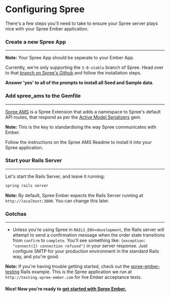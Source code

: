 # Configuring Spree

There's a few steps you'll need to take to ensure your Spree server plays nice 
with your Spree Ember application.

### Create a new Spree App
***

**Note:** Your Spree App should be seperate to your Ember App.

Currently, we're only supporting the `3-0-stable` branch of Spree.  Head over to 
that [branch on Spree's Github](https://github.com/spree/spree/tree/3-0-stable) 
and follow the installation steps.

**Answer 'yes' to all of the prompts to install all Seed and Sample data**.

### Add spree_ams to the Gemfile
***

[Spree AMS](https://github.com/hhff/spree_ams) is a Spree Extension that adds a 
namespace to Spree's default API routes, that respond as per the 
[Active Model Serializers](https://github.com/rails-api/active_model_serializers/tree/0-8-stable) gem.

**Note:** This is the key to standardising the way Spree communicates with Ember.

Follow the instructions on the Spree AMS Readme to install it into your Spree
application.

### Start your Rails Server
***

Let's start the Rails Server, and leave it running:

```bash
spring rails server
```

**Note:** By default, Spree Ember expects the Rails Server running at
`http://localhost:3000`.  You can change this later.

### Gotchas
***

* Unless you're using Spree in `RAILS_ENV=development`, the Rails server will
  attempt to send a confirmation message when the order state transitions from
  `confirm` to `complete`.  You'll see something like: `{exception: "connect(2)
  connection refused"}` in your server response.  Just configure SMTP for your
  production environment in the standard Rails way, and you're good.

**Note:** If you're having trouble getting started, check out the
[spree-ember-testing](https://github.com/hhff/spree-ember-testing) Rails example.
This is the Spree application we run at `http://testing.spree-ember.com` for live 
Ember acceptance tests.

#### **Nice!  Now you're ready to [get started with Spree Ember.](./3-getting-started.html)**
